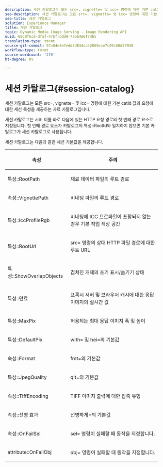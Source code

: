 ```yaml
---
description: 세션 카탈로그는 모든 src=, vignette= 및 icc= 명령에 대한 기본 catId 값과 요청에 대한 세션 특성을 제공하는 자료 카탈로그입니다.
seo-description: 세션 카탈로그는 모든 src=, vignette= 및 icc= 명령에 대한 기본 catId 값과 요청에 대한 세션 특성을 제공하는 자료 카탈로그입니다.
seo-title: 세션 카탈로그
solution: Experience Manager
title: 세션 카탈로그
topic: Dynamic Media Image Serving - Image Rendering API
uuid: 69c0f6cd-dfaf-47bf-bdd9-7abb4e6f7465
translation-type: tm+mt
source-git-commit: 97a84e8e7edd3d834ca42069eae7c09c00d57938
workflow-type: tm+mt
source-wordcount: '270'
ht-degree: 0%

---
```



# 세션 카탈로그{#session-catalog}

세션 카탈로그는 모든 src=, vignette= 및 icc= 명령에 대한 기본 catId 값과 요청에 대한 세션 특성을 제공하는 자료 카탈로그입니다.

세션 카탈로그는 서버 이름 바로 다음에 있는 HTTP 요청 경로의 첫 번째 경로 요소로 지정됩니다. 첫 번째 경로 요소가 카탈로그의 특성::RootId와 일치하지 않으면 기본 카탈로그가 세션 카탈로그로 사용됩니다.

세션 카탈로그는 다음과 같은 세션 기본값을 제공합니다.

<table id="table_DB5E0DD8E9B440A4964A1326433597C8"> 
 <thead> 
  <tr> 
   <th class="entry"> <p>속성 </p> </th> 
   <th class="entry"> <p>주의 </p> </th> 
  </tr> 
 </thead>
 <tbody> 
  <tr> 
   <td> <p> <span class="codeph"> 특성::RootPath</span> </p> </td> 
   <td> <p> 재료 데이터 파일의 루트 경로 </p> </td> 
  </tr> 
  <tr> 
   <td> <p> <span class="codeph"> 속성::VignettePath</span> </p> </td> 
   <td> <p> 비네팅 파일의 루트 경로 </p> </td> 
  </tr> 
  <tr> 
   <td> <p> <span class="codeph"> 특성::IccProfileRgb</span> </p> </td> 
   <td> <p> 비네팅에 ICC 프로파일이 포함되지 않는 경우 기본 작업 색상 공간 </p> </td> 
  </tr> 
  <tr> 
   <td> <p> <span class="codeph"> 특성::RootUrl</span> </p> </td> 
   <td> <p> <span class="codeph"> src=</span> 명령의 상대 HTTP 파일 경로에 대한 루트 URL </p> </td> 
  </tr> 
  <tr> 
   <td> <p> <span class="codeph"> 특성::ShowOverlapObjects</span> </p> </td> 
   <td> <p> 겹쳐진 개체의 초기 표시/숨기기 상태 </p> </td> 
  </tr> 
  <tr> 
   <td> <p> <span class="codeph"> 특성::만료</span> </p> </td> 
   <td> <p> 프록시 서버 및 브라우저 캐시에 대한 응답 이미지의 실시간 값 </p> </td> 
  </tr> 
  <tr> 
   <td> <p> <span class="codeph"> 특성::MaxPix</span> </p> </td> 
   <td> <p> 허용되는 최대 응답 이미지 폭 및 높이 </p> </td> 
  </tr> 
  <tr> 
   <td> <p> <span class="codeph"> 특성::DefaultPix</span> </p> </td> 
   <td> <p> <span class="codeph"> with=</span> 및 <span class="codeph"> hei=</span>의 기본값 </p> </td> 
  </tr> 
  <tr> 
   <td> <p> <span class="codeph"> 속성::Format</span> </p> </td> 
   <td> <p> <span class="codeph"> fmt=</span>의 기본값 </p> </td> 
  </tr> 
  <tr> 
   <td> <p> <span class="codeph"> 특성::JpegQuality</span> </p> </td> 
   <td> <p> <span class="codeph"> qlt=</span>의 기본값 </p> </td> 
  </tr> 
  <tr> 
   <td> <p> <span class="codeph"> 속성::TiffEncoding</span> </p> </td> 
   <td> <p> TIFF 이미지 출력에 대한 압축 유형 </p> </td> 
  </tr> 
  <tr> 
   <td> <p> <span class="codeph"> 속성::선명 효과</span> </p> </td> 
   <td> <p> <span class="codeph"> 선명하게=</span>의 기본값 </p> </td> 
  </tr> 
  <tr> 
   <td> <p> <span class="codeph"> 속성::OnFailSel</span> </p> </td> 
   <td> <p> <span class="codeph"> sel=</span> 명령이 실패할 때 동작을 지정합니다. </p> </td> 
  </tr> 
  <tr> 
   <td> <p> <span class="codeph"> attribute::OnFailObj</span> </p> </td> 
   <td> <p> <span class="codeph"> obj=</span> 명령이 실패할 때 동작을 지정합니다. </p> </td> 
  </tr> 
 </tbody> 
</table>

